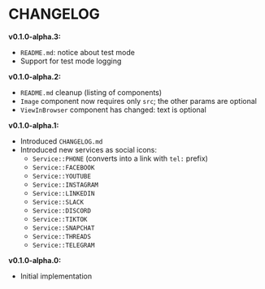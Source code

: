 # CHANGELOG

**v0.1.0-alpha.3:**
- `README.md`: notice about test mode
- Support for test mode logging

**v0.1.0-alpha.2:**
- `README.md` cleanup (listing of components)
- `Image` component now requires only `src`; the other params are optional
- `ViewInBrowser` component has changed: text is optional

**v0.1.0-alpha.1:**
- Introduced `CHANGELOG.md`
- Introduced new services as social icons:
  - `Service::PHONE` (converts into a link with `tel:` prefix)
  - `Service::FACEBOOK`
  - `Service::YOUTUBE`
  - `Service::INSTAGRAM`
  - `Service::LINKEDIN`
  - `Service::SLACK`
  - `Service::DISCORD`
  - `Service::TIKTOK`
  - `Service::SNAPCHAT`
  - `Service::THREADS`
  - `Service::TELEGRAM`

**v0.1.0-alpha.0:**
- Initial implementation